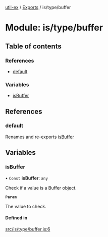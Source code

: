 [util-ex](../README.md) / [Exports](../modules.md) / is/type/buffer

# Module: is/type/buffer

## Table of contents

### References

- [default](is_type_buffer.md#default)

### Variables

- [isBuffer](is_type_buffer.md#isbuffer)

## References

### default

Renames and re-exports [isBuffer](is_type_buffer.md#isbuffer)

## Variables

### isBuffer

• `Const` **isBuffer**: `any`

Check if a value is a Buffer object.

**`Param`**

The value to check.

#### Defined in

[src/is/type/buffer.js:6](https://github.com/snowyu/util-ex.js/blob/61a93bc/src/is/type/buffer.js#L6)

